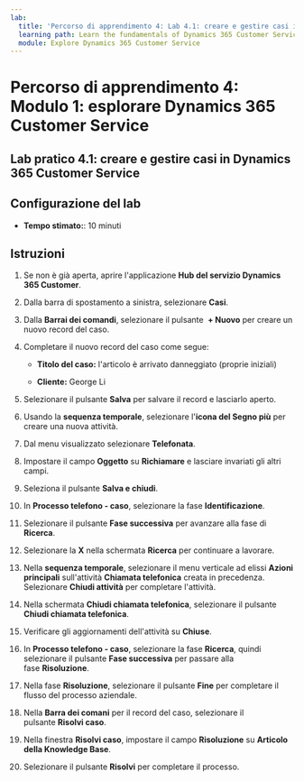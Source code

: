 ```yaml
---
lab:
  title: 'Percorso di apprendimento 4: Lab 4.1: creare e gestire casi in Dynamics 365 Customer Service'
  learning path: Learn the fundamentals of Dynamics 365 Customer Service
  module: Explore Dynamics 365 Customer Service
---
```


Percorso di apprendimento 4: Modulo 1: esplorare Dynamics 365 Customer Service
========================

## Lab pratico 4.1: creare e gestire casi in Dynamics 365 Customer Service

## Configurazione del lab

  - **Tempo stimato:**: 10 minuti

## Istruzioni

1. Se non è già aperta, aprire l'applicazione **Hub del servizio Dynamics 365 Customer**.

2. Dalla barra di spostamento a sinistra, selezionare **Casi**.

3.  Dalla **Barrai dei comandi**, selezionare il pulsante  **+ Nuovo** per creare un nuovo record del caso. 

4.  Completare il nuovo record del caso come segue:

    - **Titolo del caso:** l'articolo è arrivato danneggiato (proprie iniziali)

    - **Cliente:** George Li

5.  Selezionare il pulsante **Salva** per salvare il record e lasciarlo aperto. 

6.  Usando la **sequenza temporale**, selezionare l'**icona del Segno più** per creare una nuova attività. 

7.  Dal menu visualizzato selezionare **Telefonata**.

8.  Impostare il campo **Oggetto** su **Richiamare** e lasciare invariati gli altri campi.

9.  Seleziona il pulsante **Salva e chiudi**.

10. In **Processo telefono - caso**, selezionare la fase **Identificazione**.

11. Selezionare il pulsante **Fase successiva** per avanzare alla fase di **Ricerca**.

12. Selezionare la **X** nella schermata **Ricerca** per continuare a lavorare. 

13. Nella **sequenza temporale**, selezionare il menu verticale ad elissi **Azioni principali** sull'attività **Chiamata telefonica** creata in precedenza. Selezionare **Chiudi attività** per completare l'attività. 

14. Nella schermata **Chiudi chiamata telefonica**, selezionare il pulsante **Chiudi chiamata telefonica**. 

15. Verificare gli aggiornamenti dell'attività su **Chiuse**. 

16. In **Processo telefono - caso**, selezionare la fase **Ricerca**, quindi selezionare il pulsante **Fase successiva** per passare alla fase **Risoluzione**.

17. Nella fase **Risoluzione**, selezionare il pulsante **Fine** per completare il flusso del processo aziendale. 

18. Nella **Barra dei comani** per il record del caso, selezionare il pulsante **Risolvi caso**. 

19. Nella finestra **Risolvi caso**, impostare il campo **Risoluzione** su **Articolo della Knowledge Base**. 

20. Selezionare il pulsante **Risolvi** per completare il processo. 

